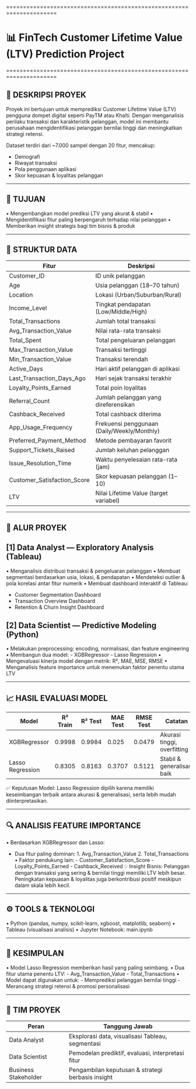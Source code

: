 =====================================================================

# 📊 FinTech Customer Lifetime Value (LTV) Prediction Project

=====================================================================

## 🏦 DESKRIPSI PROYEK

Proyek ini bertujuan untuk memprediksi Customer Lifetime Value (LTV)
pengguna dompet digital seperti PayTM atau Khalti.
Dengan menganalisis perilaku transaksi dan karakteristik pelanggan,
model ini membantu perusahaan mengidentifikasi pelanggan bernilai tinggi
dan meningkatkan strategi retensi.

Dataset terdiri dari ~7.000 sampel dengan 20 fitur, mencakup:

- Demografi
- Riwayat transaksi
- Pola penggunaan aplikasi
- Skor kepuasan & loyalitas pelanggan

---

## 🧠 TUJUAN

• Mengembangkan model prediksi LTV yang akurat & stabil
• Mengidentifikasi fitur paling berpengaruh terhadap nilai pelanggan
• Memberikan insight strategis bagi tim bisnis & produk

---

## 📂 STRUKTUR DATA

| Fitur                       | Deskripsi                                   |
| --------------------------- | ------------------------------------------- |
| Customer_ID                 | ID unik pelanggan                           |
| Age                         | Usia pelanggan (18–70 tahun)                |
| Location                    | Lokasi (Urban/Suburban/Rural)               |
| Income_Level                | Tingkat pendapatan (Low/Middle/High)        |
| Total_Transactions          | Jumlah total transaksi                      |
| Avg_Transaction_Value       | Nilai rata-rata transaksi                   |
| Total_Spent                 | Total pengeluaran pelanggan                 |
| Max_Transaction_Value       | Transaksi tertinggi                         |
| Min_Transaction_Value       | Transaksi terendah                          |
| Active_Days                 | Hari aktif pelanggan di aplikasi            |
| Last_Transaction_Days_Ago   | Hari sejak transaksi terakhir               |
| Loyalty_Points_Earned       | Total poin loyalitas                        |
| Referral_Count              | Jumlah pelanggan yang direferensikan        |
| Cashback_Received           | Total cashback diterima                     |
| App_Usage_Frequency         | Frekuensi penggunaan (Daily/Weekly/Monthly) |
| Preferred_Payment_Method    | Metode pembayaran favorit                   |
| Support_Tickets_Raised      | Jumlah keluhan pelanggan                    |
| Issue_Resolution_Time       | Waktu penyelesaian rata-rata (jam)          |
| Customer_Satisfaction_Score | Skor kepuasan pelanggan (1–10)              |
| LTV                         | Nilai Lifetime Value (target variabel)      |

---

## 🧩 ALUR PROYEK

## [1] Data Analyst — Exploratory Analysis (Tableau)

• Menganalisis distribusi transaksi & pengeluaran pelanggan
• Membuat segmentasi berdasarkan usia, lokasi, & pendapatan
• Mendeteksi outlier & pola korelasi antar fitur numerik
• Membuat dashboard interaktif di Tableau:

- Customer Segmentation Dashboard
- Transaction Overview Dashboard
- Retention & Churn Insight Dashboard

## [2] Data Scientist — Predictive Modeling (Python)

• Melakukan preprocessing: encoding, normalisasi, dan feature engineering
• Membangun dua model: - XGBRegressor - Lasso Regression
• Mengevaluasi kinerja model dengan metrik:
R², MAE, MSE, RMSE
• Menganalisis feature importance untuk menemukan faktor penentu utama LTV

---

## 📈 HASIL EVALUASI MODEL

| Model            | R² Train | R² Test | MAE Test | RMSE Test | Catatan                     |
| ---------------- | -------- | ------- | -------- | --------- | --------------------------- |
| XGBRegressor     | 0.9998   | 0.9984  | 0.025    | 0.0479    | Akurasi tinggi, overfitting |
| Lasso Regression | 0.8305   | 0.8163  | 0.3707   | 0.5121    | Stabil & generalisasi baik  |

✅ Keputusan Model:
Lasso Regression dipilih karena memiliki keseimbangan terbaik
antara akurasi & generalisasi, serta lebih mudah diinterpretasikan.

---

## 🔍 ANALISIS FEATURE IMPORTANCE

• Berdasarkan XGBRegressor dan Lasso:

- Dua fitur paling dominan: 1. Avg_Transaction_Value 2. Total_Transactions
  • Faktor pendukung lain: - Customer_Satisfaction_Score - Loyalty_Points_Earned - Cashback_Received
  💡 Insight Bisnis:
  Pelanggan dengan transaksi yang sering & bernilai tinggi
  memiliki LTV lebih besar.
  Peningkatan kepuasan & loyalitas juga berkontribusi positif
  meskipun dalam skala lebih kecil.

---

## ⚙️ TOOLS & TEKNOLOGI

• Python (pandas, numpy, scikit-learn, xgboost, matplotlib, seaborn)
• Tableau (visualisasi analisis)
• Jupyter Notebook: main.ipynb

---

## 🧾 KESIMPULAN

• Model Lasso Regression memberikan hasil yang paling seimbang.
• Dua fitur utama penentu LTV: - Avg_Transaction_Value - Total_Transactions
• Model dapat digunakan untuk: - Memprediksi pelanggan bernilai tinggi - Merancang strategi retensi & promosi personalisasi

---

## 👥 TIM PROYEK

| Peran                | Tanggung Jawab                                    |
| -------------------- | ------------------------------------------------- |
| Data Analyst         | Eksplorasi data, visualisasi Tableau, segmentasi  |
| Data Scientist       | Pemodelan prediktif, evaluasi, interpretasi fitur |
| Business Stakeholder | Pengambilan keputusan & strategi berbasis insight |
